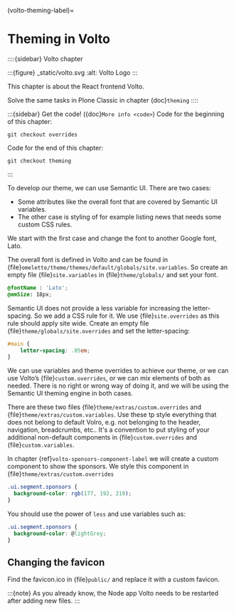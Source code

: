 (volto-theming-label)=

# Theming in Volto

::::{sidebar} Volto chapter

:::{figure} _static/volto.svg
:alt: Volto Logo
:::

This chapter is about the React frontend Volto.

Solve the same tasks in Plone Classic in chapter {doc}`theming`
::::

:::{sidebar} Get the code! ({doc}`More info <code>`)
Code for the beginning of this chapter:

```
git checkout overrides
```

Code for the end of this chapter:

```
git checkout theming
```
:::

To develop our theme, we can use Semantic UI. There are two cases:

- Some attributes like the overall font that are covered by Semantic UI variables.
- The other case is styling of for example listing news that needs some custom CSS rules.

We start with the first case and change the font to another Google font, Lato.

The overall font is defined in Volto and can be found in {file}`omelette/theme/themes/default/globals/site.variables`. So create an empty file {file}`site.variables` in {file}`theme/globals/` and set your font.

```css
@fontName : 'Lato';
@emSize: 18px;
```

Semantic UI does not provide a less variable for increasing the letter-spacing.
So we add a CSS rule for it.
We use {file}`site.overrides` as this rule should apply site wide.
Create an empty file {file}`theme/globals/site.overrides` and set the letter-spacing:

```css
#main {
    letter-spacing: .05em;
}
```

We can use variables and theme overrides to achieve our theme, or we can use Volto’s {file}`custom.overrides`, or we can mix elements of both as needed.
There is no right or wrong way of doing it, and we will be using the Semantic UI theming engine in both cases.

There are these two files {file}`theme/extras/custom.overrides` and {file}`theme/extras/custom.variables`.
Use these tp style everything that does not belong to default Volro, e.g. not belonging to the header, navigation, breadcrumbs, etc..
It's a convention to put styling of your additional non-default components in {file}`custom.overrides` and {file}`custom.variables`.

In chapter {ref}`volto-sponsors-component-label` we will create a custom component to show the sponsors.
We style this component in {file}`theme/extras/custom.overrides`

```css
.ui.segment.sponsors {
  background-color: rgb(177, 192, 219);
}
```

You should use the power of `less` and use variables such as:

```css
.ui.segment.sponsors {
  background-color: @lightGrey;
}
```

## Changing the favicon

Find the favicon.ico in {file}`public/` and replace it with a custom favicon.

:::{note}
As you already know, the Node app Volto needs to be restarted after adding new files.
:::
